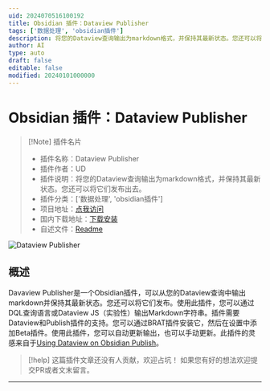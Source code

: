 ```yaml
---
uid: 2024070516100192
title: Obsidian 插件：Dataview Publisher
tags: ['数据处理', 'obsidian插件']
description: 将您的Dataview查询输出为markdown格式，并保持其最新状态。您还可以将它们发布出去。
author: AI
type: auto
draft: false
editable: false
modified: 20240101000000
---
```


# Obsidian 插件：Dataview Publisher

> [!Note] 插件名片
> - 插件名称：Dataview Publisher
> - 插件作者：UD
> - 插件说明：将您的Dataview查询输出为markdown格式，并保持其最新状态。您还可以将它们发布出去。
> - 插件分类：['数据处理', 'obsidian插件']
> - 项目地址：[点我访问](https://github.com/udus122/dataview-publisher)
> - 国内下载地址：[下载安装](https://pkmer.cn/products/plugin/pluginMarket/?dataview-publisher)
> - 自述文件：[Readme](https://ghproxy.net/https://raw.githubusercontent.com/udus122/dataview-publisher/main/README.md)

![Dataview Publisher](https://cdn.pkmer.cn/covers/dataview-publisher.jpeg!pkmer)

## 概述

Davaview Publisher是一个Obsidian插件，可以从您的Dataview查询中输出markdown并保持其最新状态。您还可以将它们发布。使用此插件，您可以通过DQL查询语言或Dataview JS（实验性）输出Markdown字符串。插件需要Dataview和Publish插件的支持。您可以通过BRAT插件安装它，然后在设置中添加Beta插件。使用此插件，您可以自动更新输出，也可以手动更新。此插件的灵感来自于[Using Dataview on Obsidian Publish](https://joschua.io/posts/2023/09/01/obsidian-publish-dataview)。


> [!help] 
> 这篇插件文章还没有人贡献，欢迎占坑！
> 如果您有好的想法欢迎提交PR或者文末留言。
> 

---



